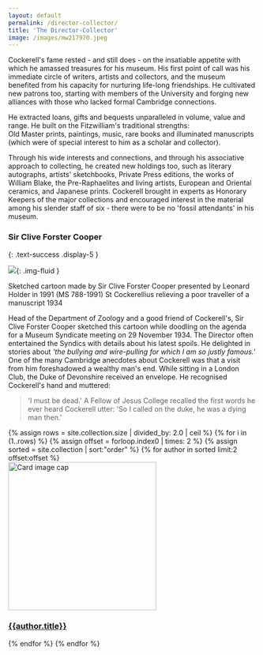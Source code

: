 ```yaml
---
layout: default
permalink: /director-collector/
title: 'The Director-Collector'
image: /images/mw217970.jpeg
---
```


Cockerell's fame rested - and still does - on the insatiable appetite with which he amassed treasures for his museum. His first point of call was his immediate circle of writers, artists and collectors, and the museum benefited from his capacity for nurturing life-long friendships. He cultivated new patrons too, starting with members of the University and forging new alliances with those who lacked formal Cambridge connections.

He extracted loans, gifts and bequests unparalleled in volume, value and range. He built on the Fitzwilliam's traditional strengths:  
Old Master prints, paintings, music, rare books and illuminated manuscripts (which were of special interest to him as a scholar and collector).

Through his wide interests and connections, and through his associative approach to collecting, he created new holdings too, such as literary autographs, artists' sketchbooks, Private Press editions, the works of William Blake, the Pre-Raphaelites and living artists, European and Oriental ceramics, and Japanese prints. Cockerell brought in experts as Honorary Keepers of the major collections and encouraged interest in the material among his slender staff of six - there were to be no 'fossil attendants' in his museum.

### Sir Clive Forster Cooper
{: .text-success .display-5 }

![]({{site.baseurl}}/images/MS-788-1991.jpeg){: .img-fluid }

Sketched cartoon made by Sir Clive Forster Cooper presented by Leonard Holder  in 1991 (MS 788-1991) St Cockerellius relieving a poor traveller of a manuscript 1934

Head of the Department of Zoology and a good friend of Cockerell's, Sir Clive Forster Cooper sketched this cartoon while doodling on the agenda for a Museum Syndicate meeting on 29 November 1934. The Director often entertained the Syndics with details about his latest spoils. He delighted in stories about _'the bullying and wire-pulling for which I am so justly famous.'_ One of the many Cambridge anecdotes about Cockerell was that a visit from him foreshadowed a wealthy man's end. While sitting in a London Club, the Duke of Devonshire received an envelope. He recognised Cockerell's hand and muttered:

> 'I must be dead.' A Fellow of Jesus College recalled the first words he ever heard Cockerell utter: 'So I called on the duke, he was a dying man then.'

<div class="container mb-3">
  <div class="row">
{% assign rows = site.collection.size | divided_by: 2.0 | ceil %}
{% for i in (1..rows) %}
{% assign offset = forloop.index0 | times: 2 %}
{% assign sorted = site.collection | sort:"order" %}
    {% for author in sorted limit:2 offset:offset %}
    <div class="col-md-4 mb-3">
      <div class="card h-100" >
        <a href="{{site.url}}{{site.baseurl}}{{ author.permalink }}" class="stretched-link">
          <img class="card-img-top img-fluid" src="{{site.url}}{{site.baseurl}}{{author.image | replace: "images/", "images/thumbnails/" }}" alt="Card image cap" width="300" height="300"/>
        </a>
        <div class="card-body">
          <h3 class="lead mt-2">
            <a href="{{site.url}}{{site.baseurl}}{{ author.permalink }}" class="stretched-link">{{author.title}}</a>
          </h3>
        </div>
      </div>
    </div>
    {% endfor %}
  {% endfor %}
  </div>
</div>
